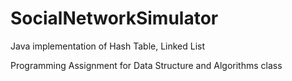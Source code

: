 # SocialNetworkSimulator

Java implementation of Hash Table, Linked List

Programming Assignment for Data Structure and Algorithms class
